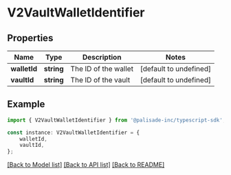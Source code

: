 # V2VaultWalletIdentifier


## Properties

Name | Type | Description | Notes
------------ | ------------- | ------------- | -------------
**walletId** | **string** | The ID of the wallet | [default to undefined]
**vaultId** | **string** | The ID of the vault | [default to undefined]

## Example

```typescript
import { V2VaultWalletIdentifier } from '@palisade-inc/typescript-sdk';

const instance: V2VaultWalletIdentifier = {
    walletId,
    vaultId,
};
```

[[Back to Model list]](../README.md#documentation-for-models) [[Back to API list]](../README.md#documentation-for-api-endpoints) [[Back to README]](../README.md)

